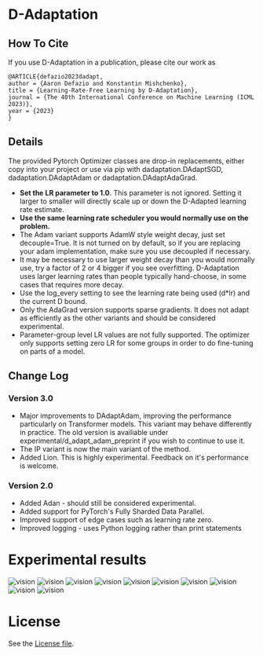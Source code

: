 # D-Adaptation

## How To Cite
If you use D-Adaptation in a publication, please cite our work as 
```
@ARTICLE{defazio2023dadapt,
author = {Aaron Defazio and Konstantin Mishchenko},
title = {Learning-Rate-Free Learning by D-Adaptation},
journal = {The 40th International Conference on Machine Learning (ICML 2023)},
year = {2023}
}
```

## Details

The provided Pytorch Optimizer classes are drop-in replacements, either copy into your project or use via pip with dadaptation.DAdaptSGD,  dadaptation.DAdaptAdam or dadaptation.DAdaptAdaGrad.

 - **Set the LR parameter to 1.0**. This parameter is not ignored. Setting it larger to smaller will directly scale up or down the D-Adapted learning rate estimate.
 - **Use the same learning rate scheduler you would normally use on the problem.**
 - The Adam variant supports AdamW style weight decay, just set decouple=True. It is not turned on by default, so if you are replacing your adam implementation, make sure you use decoupled if necessary.
 - It may be necessary to use larger weight decay than you would normally use, try a factor of 2 or 4 bigger if you see overfitting. D-Adaptation uses larger learning rates than people typically hand-choose, in some cases that requires more decay.
 - Use the log_every setting to see the learning rate being used (d*lr) and the current D bound.
 - Only the AdaGrad version supports sparse gradients. It does not adapt as efficiently as the other variants and should be considered experimental.
 - Parameter-group level LR values are not fully supported. The optimizer only supports setting zero LR for some groups in order to do fine-tuning on parts of a model.
 
## Change Log

### Version 3.0
 - Major improvements to DAdaptAdam, improving the performance particularly on Transformer models. This variant may behave differently in practice. The old version is availiable under experimental/d_adapt_adam_preprint if you wish to continue to use it.
 - The IP variant is now the main variant of the method.
 - Added Lion. This is highly experimental. Feedback on it's performance is welcome.

### Version 2.0
 - Added Adan - should still be considered experimental.
 - Added support for PyTorch's Fully Sharded Data Parallel. 
 - Improved support of edge cases such as learning rate zero.
 - Improved logging - uses Python logging rather than print statements

 # Experimental results

![vision](figures/dadapt_cifar.png)
![vision](figures/dadapt_cifar100.png)
![vision](figures/dadapt_imagenet.png)
![vision](figures/dadapt_vit.png)
![vision](figures/dadapt_lstm.png)
![vision](figures/dadapt_roberta.png)
![vision](figures/dadapt_gpt.png)
![vision](figures/dadapt_fastmri.png)
![vision](figures/dadapt_detectron.png)
![vision](figures/dadapt_dlrm.png)

# License
See the [License file](/LICENSE).
